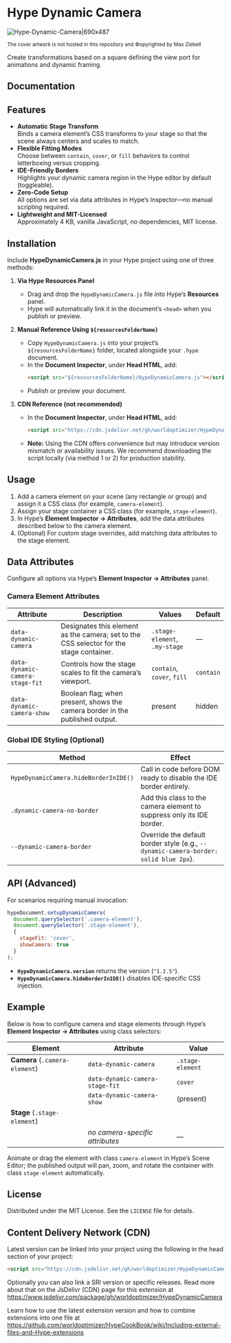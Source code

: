 # Hype Dynamic Camera

![Hype-Dynamic-Camera|690x487](https://playground.maxziebell.de/Hype/DynamicCamera/HypeDynamicCamera.jpg)

<sup>The cover artwork is not hosted in this repository and &copy;opyrighted by Max Ziebell</sup>

Create transformations based on a square defining the view port for animations and dynamic framing.

Documentation
--
## Features

- **Automatic Stage Transform**  
  Binds a camera element’s CSS transforms to your stage so that the scene always centers and scales to match.  
- **Flexible Fitting Modes**  
  Choose between `contain`, `cover`, or `fill` behaviors to control letterboxing versus cropping.  
- **IDE-Friendly Borders**  
  Highlights your dynamic camera region in the Hype editor by default (toggleable).  
- **Zero-Code Setup**  
  All options are set via data attributes in Hype’s Inspector—no manual scripting required.  
- **Lightweight and MIT-Licensed**  
  Approximately 4 KB, vanilla JavaScript, no dependencies, MIT license.

## Installation

Include **HypeDynamicCamera.js** in your Hype project using one of three methods:

1. **Via Hype Resources Panel**  
   - Drag and drop the `HypeDynamicCamera.js` file into Hype’s **Resources** panel.  
   - Hype will automatically link it in the document’s `<head>` when you publish or preview.

2. **Manual Reference Using `${resourcesFolderName}`**  
   - Copy `HypeDynamicCamera.js` into your project’s `${resourcesFolderName}` folder, located alongside your `.hype` document.  
   - In the **Document Inspector**, under **Head HTML**, add:
     ```html
     <script src="${resourcesFolderName}/HypeDynamicCamera.js"></script>
     ```  
   - Publish or preview your document.

3. **CDN Reference (not recommended)**  
   - In the **Document Inspector**, under **Head HTML**, add:
     ```html
     <script src="https://cdn.jsdelivr.net/gh/worldoptimizer/HypeDynamicCamera/HypeDynamicCamera.min.js"></script>
     ```  
   - **Note:** Using the CDN offers convenience but may introduce version mismatch or availability issues. We recommend downloading the script locally (via method 1 or 2) for production stability.

## Usage

1. Add a camera element on your scene (any rectangle or group) and assign it a CSS class (for example, `camera-element`).  
2. Assign your stage container a CSS class (for example, `stage-element`).  
3. In Hype’s **Element Inspector → Attributes**, add the data attributes described below to the camera element.  
4. (Optional) For custom stage overrides, add matching data attributes to the stage element.

## Data Attributes

Configure all options via Hype’s **Element Inspector → Attributes** panel.

### Camera Element Attributes

| Attribute                          | Description                                                                                 | Values                           | Default    |
|------------------------------------|---------------------------------------------------------------------------------------------|----------------------------------|------------|
| `data-dynamic-camera`              | Designates this element as the camera; set to the CSS selector for the stage container.     | `.stage-element`, `.my-stage`    | —          |
| `data-dynamic-camera-stage-fit`    | Controls how the stage scales to fit the camera’s viewport.                                  | `contain`, `cover`, `fill`       | `contain`  |
| `data-dynamic-camera-show`         | Boolean flag; when present, shows the camera border in the published output.                  | present                          | hidden     |

### Global IDE Styling (Optional)

| Method                              | Effect                                                                       |
|-------------------------------------|------------------------------------------------------------------------------|
| `HypeDynamicCamera.hideBorderInIDE()` | Call in code before DOM ready to disable the IDE border entirely.            |
| `.dynamic-camera-no-border`         | Add this class to the camera element to suppress only its IDE border.         |
| `--dynamic-camera-border`           | Override the default border style (e.g., `--dynamic-camera-border: solid blue 2px`). |

## API (Advanced)

For scenarios requiring manual invocation:

```js
hypeDocument.setupDynamicCamera(
  document.querySelector('.camera-element'),
  document.querySelector('.stage-element'),
  {
    stageFit: 'cover',
    showCamera: true
  }
);
```

- **`HypeDynamicCamera.version`** returns the version (`"1.2.5"`).
- **`HypeDynamicCamera.hideBorderInIDE()`** disables IDE-specific CSS injection.

## Example

Below is how to configure camera and stage elements through Hype’s **Element Inspector → Attributes** using class selectors:

| Element                   | Attribute                          | Value             |
|---------------------------|------------------------------------|-------------------|
| **Camera** (`.camera-element`) | `data-dynamic-camera`              | `.stage-element`  |
|                           | `data-dynamic-camera-stage-fit`    | `cover`           |
|                           | `data-dynamic-camera-show`         | (present)         |
| **Stage** (`.stage-element`)
|                           | *no camera-specific attributes*    | —                 |

Animate or drag the element with class `camera-element` in Hype’s Scene Editor; the published output will pan, zoom, and rotate the container with class `stage-element` automatically.

## License

Distributed under the MIT License. See the `LICENSE` file for details.



Content Delivery Network (CDN)
--

Latest version can be linked into your project using the following in the head section of your project:

```html
<script src="https://cdn.jsdelivr.net/gh/worldoptimizer/HypeDynamicCamera/HypeDynamicCamera.min.js"></script>
```
Optionally you can also link a SRI version or specific releases. 
Read more about that on the JsDelivr (CDN) page for this extension at https://www.jsdelivr.com/package/gh/worldoptimizer/HypeDynamicCamera

Learn how to use the latest extension version and how to combine extensions into one file at
https://github.com/worldoptimizer/HypeCookBook/wiki/Including-external-files-and-Hype-extensions
